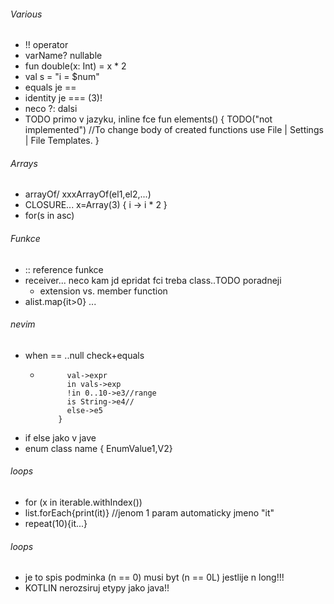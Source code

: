 ###### Various
* !! operator
* varName?  nullable
* fun double(x: Int) = x * 2
* val s = "i = $num"
* equals je ==
* identity je === (3)!
* neco ?: dalsi 
* TODO primo v jazyku, inline fce
 fun elements() {
      TODO("not implemented") //To change body of created functions use File | Settings | File Templates.
  }
  
###### Arrays  
* arrayOf/  xxxArrayOf(el1,el2,...)
* CLOSURE... x=Array(3) { i -> i * 2 }
* for(s in asc)

###### Funkce
* :: reference funkce
* receiver... neco kam jd epridat fci treba class..TODO poradneji
    * extension vs. member function
* alist.map{it>0} ...

###### nevim
* when == ..null check+equals
    * ```when expr { 
            val->expr
            in vals->exp
            !in 0..10->e3//range 
            is String->e4//
            else->e5
          }
      ```
* if else jako v jave
* enum class name { EnumValue1,V2}

###### loops
* for (x in iterable.withIndex())
* list.forEach{print(it)} //jenom 1 param automaticky jmeno "it"
* repeat(10){it...}

###### loops
* je to spis podminka (n == 0) musi byt (n == 0L) jestlije n long!!!
* KOTLIN nerozsiruj etypy jako java!!
